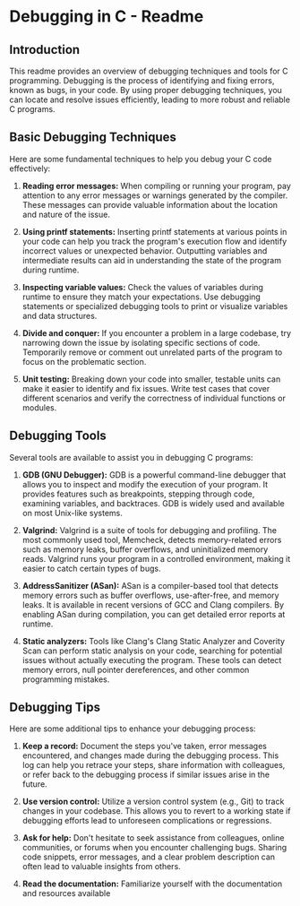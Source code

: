 # Debugging in C - Readme

## Introduction

This readme provides an overview of debugging techniques and tools for C programming. Debugging is the process of identifying and fixing errors, known as bugs, in your code. By using proper debugging techniques, you can locate and resolve issues efficiently, leading to more robust and reliable C programs.

## Basic Debugging Techniques

Here are some fundamental techniques to help you debug your C code effectively:

1. **Reading error messages:** When compiling or running your program, pay attention to any error messages or warnings generated by the compiler. These messages can provide valuable information about the location and nature of the issue.

2. **Using printf statements:** Inserting printf statements at various points in your code can help you track the program's execution flow and identify incorrect values or unexpected behavior. Outputting variables and intermediate results can aid in understanding the state of the program during runtime.

3. **Inspecting variable values:** Check the values of variables during runtime to ensure they match your expectations. Use debugging statements or specialized debugging tools to print or visualize variables and data structures.

4. **Divide and conquer:** If you encounter a problem in a large codebase, try narrowing down the issue by isolating specific sections of code. Temporarily remove or comment out unrelated parts of the program to focus on the problematic section.

5. **Unit testing:** Breaking down your code into smaller, testable units can make it easier to identify and fix issues. Write test cases that cover different scenarios and verify the correctness of individual functions or modules.

## Debugging Tools

Several tools are available to assist you in debugging C programs:

1. **GDB (GNU Debugger):** GDB is a powerful command-line debugger that allows you to inspect and modify the execution of your program. It provides features such as breakpoints, stepping through code, examining variables, and backtraces. GDB is widely used and available on most Unix-like systems.

2. **Valgrind:** Valgrind is a suite of tools for debugging and profiling. The most commonly used tool, Memcheck, detects memory-related errors such as memory leaks, buffer overflows, and uninitialized memory reads. Valgrind runs your program in a controlled environment, making it easier to catch certain types of bugs.

3. **AddressSanitizer (ASan):** ASan is a compiler-based tool that detects memory errors such as buffer overflows, use-after-free, and memory leaks. It is available in recent versions of GCC and Clang compilers. By enabling ASan during compilation, you can get detailed error reports at runtime.

4. **Static analyzers:** Tools like Clang's Clang Static Analyzer and Coverity Scan can perform static analysis on your code, searching for potential issues without actually executing the program. These tools can detect memory errors, null pointer dereferences, and other common programming mistakes.

## Debugging Tips

Here are some additional tips to enhance your debugging process:

1. **Keep a record:** Document the steps you've taken, error messages encountered, and changes made during the debugging process. This log can help you retrace your steps, share information with colleagues, or refer back to the debugging process if similar issues arise in the future.

2. **Use version control:** Utilize a version control system (e.g., Git) to track changes in your codebase. This allows you to revert to a working state if debugging efforts lead to unforeseen complications or regressions.

3. **Ask for help:** Don't hesitate to seek assistance from colleagues, online communities, or forums when you encounter challenging bugs. Sharing code snippets, error messages, and a clear problem description can often lead to valuable insights from others.

4. **Read the documentation:** Familiarize yourself with the documentation and resources available
